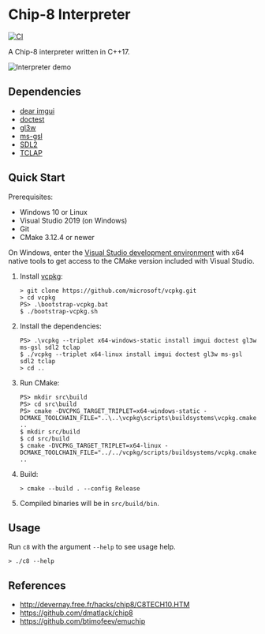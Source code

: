 # Chip-8 Interpreter

[![CI](https://github.com/alexguirre/chip8-interpreter/workflows/CI/badge.svg)](https://github.com/alexguirre/chip8-interpreter/actions?workflow=CI)

A Chip-8 interpreter written in C++17.

![Interpreter demo](https://i.imgur.com/jPXOMiE.gif)

## Dependencies

- [dear imgui](https://github.com/ocornut/imgui)
- [doctest](https://github.com/onqtam/doctest)
- [gl3w](https://github.com/skaslev/gl3w)
- [ms-gsl](https://github.com/Microsoft/GSL)
- [SDL2](https://www.libsdl.org/download-2.0.php)
- [TCLAP](http://tclap.sourceforge.net/)

## Quick Start

Prerequisites:

- Windows 10 or Linux
- Visual Studio 2019 (on Windows)
- Git
- CMake 3.12.4 or newer

On Windows, enter the [Visual Studio development environment](https://docs.microsoft.com/en-us/cpp/build/building-on-the-command-line?view=vs-2019) with x64 native tools to get access to the CMake version included with Visual Studio.

1. Install [vcpkg](https://github.com/Microsoft/vcpkg):

    ```console
    > git clone https://github.com/microsoft/vcpkg.git
    > cd vcpkg
    PS> .\bootstrap-vcpkg.bat
    $ ./bootstrap-vcpkg.sh
    ```

1. Install the dependencies:

    ```console
    PS> .\vcpkg --triplet x64-windows-static install imgui doctest gl3w ms-gsl sdl2 tclap
    $ ./vcpkg --triplet x64-linux install imgui doctest gl3w ms-gsl sdl2 tclap
    > cd ..
    ```

1. Run CMake:

    ```console
    PS> mkdir src\build
    PS> cd src\build
    PS> cmake -DVCPKG_TARGET_TRIPLET=x64-windows-static -DCMAKE_TOOLCHAIN_FILE="..\..\vcpkg\scripts\buildsystems\vcpkg.cmake" ..
    $ mkdir src/build
    $ cd src/build
    $ cmake -DVCPKG_TARGET_TRIPLET=x64-linux -DCMAKE_TOOLCHAIN_FILE="../../vcpkg/scripts/buildsystems/vcpkg.cmake" ..
    ```

1. Build:

    ```console
    > cmake --build . --config Release
    ```

1. Compiled binaries will be in `src/build/bin`.

## Usage

Run `c8` with the argument `--help` to see usage help.

```console
> ./c8 --help
```

## References

- http://devernay.free.fr/hacks/chip8/C8TECH10.HTM
- https://github.com/dmatlack/chip8
- https://github.com/btimofeev/emuchip
